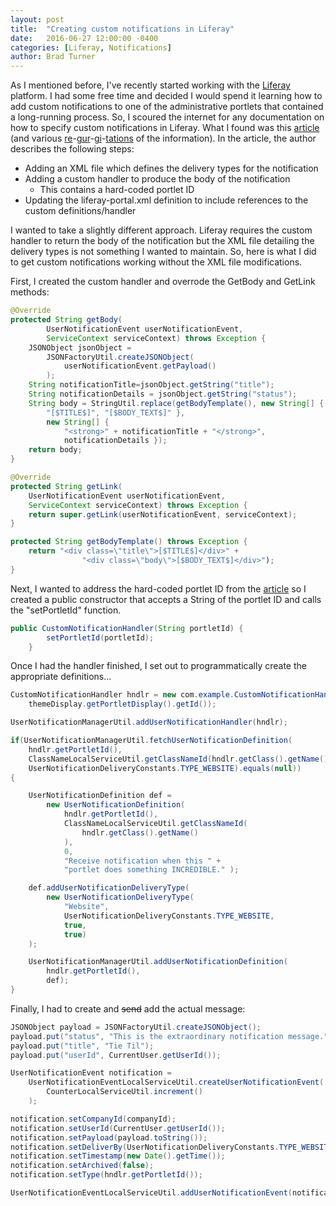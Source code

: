 ```yaml
---
layout: post
title:  "Creating custom notifications in Liferay"
date:   2016-06-27 12:00:00 -0400
categories: [Liferay, Notifications]
author: Brad Turner
---
```


As I mentioned before, I've recently started working with the [Liferay] platform.  I had some free time and decided I would spend it learning how to add custom notifications to one of the administrative portlets that contained a long-running process.  So, I scoured the internet for any documentation on how to specify custom notifications in Liferay.  What I found was this [article] (and various [re]-[gur]-[gi]-[tations] of the information).  In the article, the author describes the following steps:

* Adding an XML file which defines the delivery types for the notification
* Adding a custom handler to produce the body of the notification
	- This contains a hard-coded portlet ID
* Updating the liferay-portal.xml definition to include references to the custom definitions/handler

I wanted to take a slightly different approach.  Liferay requires the custom handler to return the body of the notification but the XML file detailing the delivery types is not something I wanted to maintain.  So, here is what I did to get custom notifications working without the XML file modifications.

First, I created the custom handler and overrode the GetBody and GetLink methods:

``` java
@Override
protected String getBody(
		UserNotificationEvent userNotificationEvent,
		ServiceContext serviceContext) throws Exception {
	JSONObject jsonObject =
		JSONFactoryUtil.createJSONObject(
			userNotificationEvent.getPayload()
		);
	String notificationTitle=jsonObject.getString("title");
	String notificationDetails = jsonObject.getString("status");
	String body = StringUtil.replace(getBodyTemplate(), new String[] {
		"[$TITLE$]", "[$BODY_TEXT$]" },
		new String[] {
			"<strong>" + notificationTitle + "</strong>",
			notificationDetails });
	return body;
}

@Override
protected String getLink(
	UserNotificationEvent userNotificationEvent,
	ServiceContext serviceContext) throws Exception {
	return super.getLink(userNotificationEvent, serviceContext);
}

protected String getBodyTemplate() throws Exception {
	return "<div class=\"title\">[$TITLE$]</div>" +
				"<div class=\"body\">[$BODY_TEXT$]</div>");
}
```
Next, I wanted to address the hard-coded portlet ID from the [article] so I created a public constructor that accepts a String of the portlet ID and calls the "setPortletId" function.

``` java
public CustomNotificationHandler(String portletId) {
		setPortletId(portletId);
	}
```

Once I had the handler finished, I set out to programmatically create the appropriate definitions...

``` java
CustomNotificationHandler hndlr = new com.example.CustomNotificationHandler(
	themeDisplay.getPortletDisplay().getId());

UserNotificationManagerUtil.addUserNotificationHandler(hndlr);

if(UserNotificationManagerUtil.fetchUserNotificationDefinition(
	hndlr.getPortletId(),
	ClassNameLocalServiceUtil.getClassNameId(hndlr.getClass().getName()),
	UserNotificationDeliveryConstants.TYPE_WEBSITE).equals(null))
{

    UserNotificationDefinition def =
		new UserNotificationDefinition(
			hndlr.getPortletId(),
			ClassNameLocalServiceUtil.getClassNameId(
				hndlr.getClass().getName()
			),
			0,
			"Receive notification when this " +
			"portlet does something INCREDIBLE." );

    def.addUserNotificationDeliveryType(
		new UserNotificationDeliveryType(
	    	"Website",
		    UserNotificationDeliveryConstants.TYPE_WEBSITE,
			true,
			true)
	);

	UserNotificationManagerUtil.addUserNotificationDefinition(
		hndlr.getPortletId(),
		def);
}

```

Finally, I had to create and <strike>send</strike> add the actual message:

``` java
JSONObject payload = JSONFactoryUtil.createJSONObject();
payload.put("status", "This is the extraordinary notification message.");
payload.put("title", "Tie Til");
payload.put("userId", CurrentUser.getUserId());

UserNotificationEvent notification =
	UserNotificationEventLocalServiceUtil.createUserNotificationEvent(
		CounterLocalServiceUtil.increment()
	);

notification.setCompanyId(companyId);
notification.setUserId(CurrentUser.getUserId());
notification.setPayload(payload.toString());
notification.setDeliverBy(UserNotificationDeliveryConstants.TYPE_WEBSITE);
notification.setTimestamp(new Date().getTime());
notification.setArchived(false);
notification.setType(hndlr.getPortletId());

UserNotificationEventLocalServiceUtil.addUserNotificationEvent(notification);
```

[article]: http://www.codeyouneed.com/liferay-custom-notifications/
[Liferay]: https://www.liferay.com/
[re]: http://www.liferaysavvy.com/2014/12/liferay-dockbar-custom-user.html
[gur]: http://stackoverflow.com/questions/33821623/using-liferay-dockbar-notifications
[gi]: http://livewithliferay.blogspot.com/2014/12/custom-notifications-implementation-in.html
[tations]: https://community.liferay.com/forums/-/message_boards/message/55556877#_com_liferay_message_boards_web_portlet_MBPortlet_message_34854584

